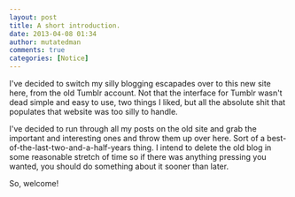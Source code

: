 ```yaml
---
layout: post
title: A short introduction.
date: 2013-04-08 01:34
author: mutatedman
comments: true
categories: [Notice]
---
```

I've decided to switch my silly blogging escapades over to this new site here, from the old Tumblr account. Not that the interface for Tumblr wasn't dead simple and easy to use, two things I liked, but all the absolute shit that populates that website was too silly to handle.

I've decided to run through all my posts on the old site and grab the important and interesting ones and throw them up over here. Sort of a best-of-the-last-two-and-a-half-years thing. I intend to delete the old blog in some reasonable stretch of time so if there was anything pressing you wanted, you should do something about it sooner than later.

So, welcome!
